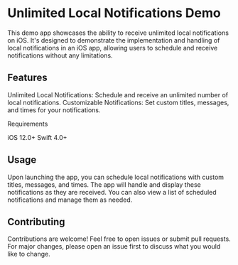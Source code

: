 # Unlimited Local Notifications Demo

This demo app showcases the ability to receive unlimited local notifications on iOS. It's designed to demonstrate the implementation and handling of local notifications in an iOS app, allowing users to schedule and receive notifications without any limitations.

## Features

Unlimited Local Notifications: Schedule and receive an unlimited number of local notifications.
Customizable Notifications: Set custom titles, messages, and times for your notifications.


Requirements

iOS 12.0+
Swift 4.0+

## Usage

Upon launching the app, you can schedule local notifications with custom titles, messages, and times. The app will handle and display these notifications as they are received. You can also view a list of scheduled notifications and manage them as needed.

## Contributing

Contributions are welcome! Feel free to open issues or submit pull requests. For major changes, please open an issue first to discuss what you would like to change.
